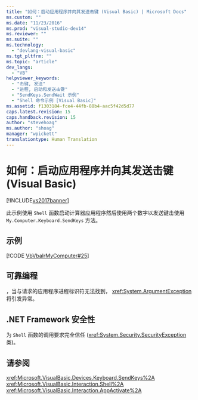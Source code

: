 ```yaml
---
title: "如何：启动应用程序并向其发送击键 (Visual Basic) | Microsoft Docs"
ms.custom: ""
ms.date: "11/23/2016"
ms.prod: "visual-studio-dev14"
ms.reviewer: ""
ms.suite: ""
ms.technology: 
  - "devlang-visual-basic"
ms.tgt_pltfrm: ""
ms.topic: "article"
dev_langs: 
  - "VB"
helpviewer_keywords: 
  - "击键, 发送"
  - "进程, 启动和发送击键"
  - "SendKeys.SendWait 示例"
  - "Shell 命令示例 [Visual Basic]"
ms.assetid: f1303184-fce4-44fb-88b4-aac5f42d5d77
caps.latest.revision: 15
caps.handback.revision: 15
author: "stevehoag"
ms.author: "shoag"
manager: "wpickett"
translationtype: Human Translation
---
```

# 如何：启动应用程序并向其发送击键 (Visual Basic)
[!INCLUDE[vs2017banner](../../../../csharp/includes/vs2017banner.md)]

此示例使用 `Shell` 函数启动计算器应用程序然后使用两个数字以发送键击使用 `My.Computer.Keyboard.SendKeys` 方法。  
  
## 示例  
 [!CODE [VbVbalrMyComputer#25](../CodeSnippet/VS_Snippets_VBCSharp/VbVbalrMyComputer#25)]  
  
## 可靠编程  
 ，当与请求的应用程序进程标识符无法找到， <xref:System.ArgumentException> 将引发异常。  
  
## .NET Framework 安全性  
 为 `Shell` 函数的调用要求完全信任 \(<xref:System.Security.SecurityException> 类\)。  
  
## 请参阅  
 <xref:Microsoft.VisualBasic.Devices.Keyboard.SendKeys%2A>   
 <xref:Microsoft.VisualBasic.Interaction.Shell%2A>   
 <xref:Microsoft.VisualBasic.Interaction.AppActivate%2A>